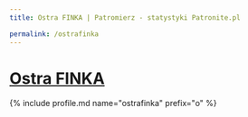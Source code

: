 ```yaml
---
title: Ostra FINKA | Patromierz - statystyki Patronite.pl

permalink: /ostrafinka
---
```


# [Ostra FINKA](https://patronite.pl/ostrafinka)

{% include profile.md name="ostrafinka" prefix="o" %}
